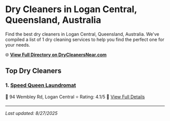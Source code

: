 # Dry Cleaners in Logan Central, Queensland, Australia

Find the best dry cleaners in Logan Central, Queensland, Australia. We've compiled a list of 1 dry cleaning services to help you find the perfect one for your needs.

🌐 **[View Full Directory on DryCleanersNear.com](https://drycleanersnear.com/city/Australia/Queensland/Logan%20Central)**

## Top Dry Cleaners

### 1. [Speed Queen Laundromat](https://drycleanersnear.com/dryCleaner/68aa736539cc7c0899005aac/speed-queen-laundromat)
📍 94 Wembley Rd, Logan Central
⭐ Rating: 4.1/5
🔗 [View Full Details](https://drycleanersnear.com/dryCleaner/68aa736539cc7c0899005aac/speed-queen-laundromat)


---

*Last updated: 8/27/2025*
